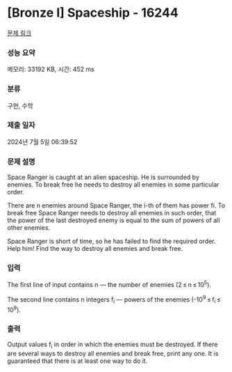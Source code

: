 # [Bronze I] Spaceship - 16244 

[문제 링크](https://www.acmicpc.net/problem/16244) 

### 성능 요약

메모리: 33192 KB, 시간: 452 ms

### 분류

구현, 수학

### 제출 일자

2024년 7월 5일 06:39:52

### 문제 설명

<p>Space Ranger is caught at an alien spaceship. He is surrounded by enemies. To break free he needs to destroy all enemies in some particular order.</p>

<p>There are n enemies around Space Ranger, the i-th of them has power fi. To break free Space Ranger needs to destroy all enemies in such order, that the power of the last destroyed enemy is equal to the sum of powers of all other enemies.</p>

<p>Space Ranger is short of time, so he has failed to find the required order. Help him! Find the way to destroy all enemies and break free.</p>

### 입력 

 <p>The first line of input contains n — the number of enemies (2 ≤ n ≤ 10<sup>5</sup>).</p>

<p>The second line contains n integers f<sub>i</sub> — powers of the enemies (-10<sup>9</sup> ≤ f<sub>i</sub> ≤ 10<sup>9</sup>).</p>

### 출력 

 <p>Output values f<sub>i</sub> in order in which the enemies must be destroyed. If there are several ways to destroy all enemies and break free, print any one. It is guaranteed that there is at least one way to do it.</p>

